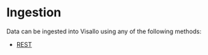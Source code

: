 # Ingestion

Data can be ingested into Visallo using any of the following methods:

* [REST](rest.md)
